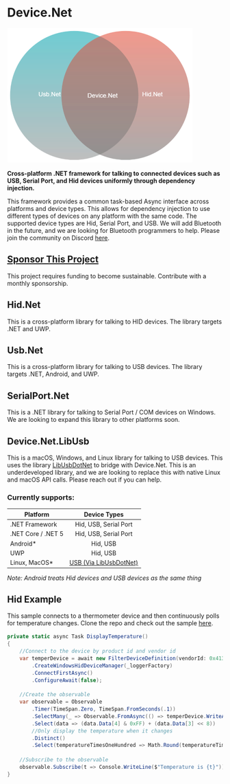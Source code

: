 # Device.Net

![Device.Net Logo](images/Diagram.png)

**Cross-platform .NET framework for talking to connected devices such as USB, Serial Port, and Hid devices uniformly through dependency injection.**

This framework provides a common task-based Async interface across platforms and device types. This allows for dependency injection to use different types of devices on any platform with the same code. The supported device types are Hid, Serial Port, and USB. We will add Bluetooth in the future, and we are looking for Bluetooth programmers to help. Please join the community on Discord [here](https://discord.gg/ZcvXARm).

## [Sponsor This Project](https://github.com/sponsors/MelbourneDeveloper)
This project requires funding to become sustainable. Contribute with a monthly sponsorship.

## Hid.Net
This is a cross-platform library for talking to HID devices. The library targets .NET and UWP.

## Usb.Net
This is a cross-platform library for talking to USB devices. The library targets .NET, Android, and UWP.

## SerialPort.Net
This is a .NET library for talking to Serial Port / COM devices on Windows. We are looking to expand this library to other platforms soon.

## Device.Net.LibUsb
This is a macOS, Windows, and Linux library for talking to USB devices. This uses the library [LibUsbDotNet](https://github.com/LibUsbDotNet/LibUsbDotNet) to bridge with Device.Net. This is an underdeveloped library, and we are looking to replace this with native Linux and macOS API calls. Please reach out if you can help.

### Currently supports:

| Platform | Device Types |
| ------------- |:-------------:|
| .NET Framework     | Hid, USB, Serial Port |
| .NET Core / .NET 5     | Hid, USB, Serial Port  |
| Android* | Hid, USB |
| UWP | Hid, USB   |
| Linux, MacOS* | [USB (Via LibUsbDotNet)](https://github.com/MelbourneDeveloper/Device.Net/wiki/Linux-and-MacOS-Support)  |

_Note: Android treats Hid devices and USB devices as the same thing_

## Hid Example

This sample connects to a thermometer device and then continuously polls for temperature changes. Clone the repo and check out the sample [here](https://github.com/MelbourneDeveloper/Device.Net/blob/33e8fe96f61ae15e5a9fbd06628d2240ce73620d/src/Usb.Net.WindowsSample/Program.cs#L113).

```cs
private static async Task DisplayTemperature()
{
    //Connect to the device by product id and vendor id
    var temperDevice = await new FilterDeviceDefinition(vendorId: 0x413d, productId: 0x2107, usagePage: 65280)
        .CreateWindowsHidDeviceManager(_loggerFactory)
        .ConnectFirstAsync()
        .ConfigureAwait(false);

    //Create the observable
    var observable = Observable
        .Timer(TimeSpan.Zero, TimeSpan.FromSeconds(.1))
        .SelectMany(_ => Observable.FromAsync(() => temperDevice.WriteAndReadAsync(new byte[] { 0x00, 0x01, 0x80, 0x33, 0x01, 0x00, 0x00, 0x00, 0x00 })))
        .Select(data => (data.Data[4] & 0xFF) + (data.Data[3] << 8))
        //Only display the temperature when it changes
        .Distinct()
        .Select(temperatureTimesOneHundred => Math.Round(temperatureTimesOneHundred / 100.0m, 2, MidpointRounding.ToEven));

    //Subscribe to the observable
    observable.Subscribe(t => Console.WriteLine($"Temperature is {t}"));
}
```